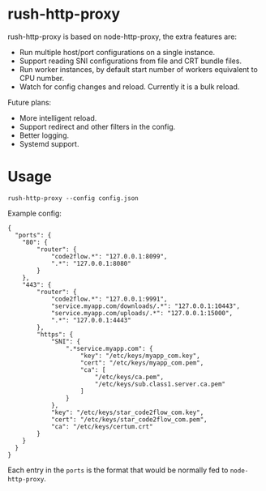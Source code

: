 rush-http-proxy
===============

rush-http-proxy is based on node-http-proxy, the extra features are:
* Run multiple host/port configurations on a single instance.
* Support reading SNI configurations from file and CRT bundle files.
* Run worker instances, by default start number of workers equivalent to CPU number.
* Watch for config changes and reload. Currently it is a bulk reload.

Future plans:
* More intelligent reload.
* Support redirect and other filters in the config.
* Better logging.
* Systemd support.

Usage
===============

`rush-http-proxy --config config.json`

Example config:

```
{
  "ports": {
    "80": {
        "router": {
            "code2flow.*": "127.0.0.1:8099",
            ".*": "127.0.0.1:8080"
        }
    },
    "443": {
        "router": {
            "code2flow.*": "127.0.0.1:9991",
            "service.myapp.com/downloads/.*": "127.0.0.1:10443",
            "service.myapp.com/uploads/.*": "127.0.0.1:15000",
            ".*": "127.0.0.1:4443"
        },
        "https": {
            "SNI": {
                ".*service.myapp.com": {
                    "key": "/etc/keys/myapp_com.key",
                    "cert": "/etc/keys/myapp_com.pem",
                    "ca": [
                        "/etc/keys/ca.pem",
                        "/etc/keys/sub.class1.server.ca.pem"
                    ]
                }
            },
            "key": "/etc/keys/star_code2flow_com.key",
            "cert": "/etc/keys/star_code2flow_com.pem",
            "ca": "/etc/keys/certum.crt"
        }
    }
  }
}
```

Each entry in the `ports` is the format that would be normally fed to `node-http-proxy`.
